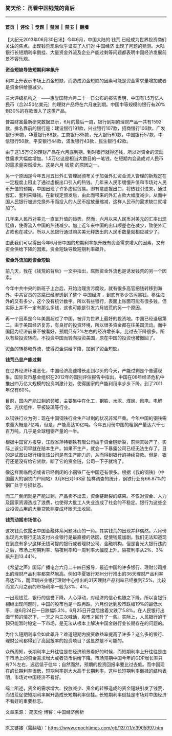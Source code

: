 ### 简天伦： 再看中国钱荒的背后

---

#### [首页](../../../..?n3905997) &nbsp;|&nbsp; [评论](../../../../../epoch-comment?n3905997) &nbsp;|&nbsp; [专题](../../../../../epoch-special?n3905997) &nbsp;|&nbsp; [禁闻](../../../../../epoch-news?n3905997) &nbsp;|&nbsp; [禁书](../../../../../books?n3905997) &nbsp;|&nbsp; [翻墙](https://github.com/gfw-breaker/nogfw/blob/master/README.md?n3905997)


<div class="post_content" id="artbody" itemprop="articleBody">
 <!-- article content begin -->
 <p>
  【大纪元2013年06月30日讯】今年6月，中国大陆的
  <ok href="https://www.epochtimes.com/gb/tag/%E9%92%B1%E8%8D%92.html">
   钱荒
  </ok>
  已经成为世界投资商们关注的焦点。出现钱荒现象似乎证实了人们对
  <ok href="https://www.epochtimes.com/gb/tag/%E4%B8%AD%E5%9B%BD%E7%BB%8F%E6%B5%8E.html">
   中国经济
  </ok>
  出现了问题的猜测。大陆银行长短期利率倒挂、大量资金外流及企业产能过剩等问题都表明中国经济发展前景不容乐观。
 </p>
 <p>
  <b>
   资金短缺导致短期利率飙升
  </b>
 </p>
 <p>
  利率上升表示市场上资金短缺，而造成资金短缺的因素可能是资金需求量增加或者是资金供给量减少。
 </p>
 <p>
  三大评级机构之一——惠誉国际六月二十一日公布的报告表明，中国有1.5万亿人民币（合2450亿美元）的理财产品将在六月底到期。中国中等规模的银行有20%到30%的存款置入了这类产品。
 </p>
 <p>
  普益财富最新研究数据显示，6月的最后一周，银行到期的理财产品一共有1592款，排名靠前的银行是：建设银行191款，兴业银行107款，招商银行106款，广发银行96款，华夏银行88款，工商银行85款，光大银行60款，中国银行57款，中信银行50款，平安银行44款，浦发银行43款，民生银行42款。
 </p>
 <p>
  由于这1.5万亿的理财产品在六月底到期，到时银行就得还钱，所以对资金的流动性需求大幅度增加。1.5万亿这是相当大数目的一笔钱，在短期内会造成对人民币的需求量突然增大。这是六月
  <ok href="https://www.epochtimes.com/gb/tag/%E9%92%B1%E8%8D%92.html">
   钱荒
  </ok>
  的原因之一。
 </p>
 <p>
  另一个原因是今年五月五日外汇管理局颁布关于加强外汇资金流入管理的新规定在一定程度上阻止了通过虚报出口引入的热钱。几年来人民币缓慢升值和市场对人民币升值的预期，中国出现了许多虚假贸易。即有意虚报出口，将热钱引进来，通过套汇、套利来赚钱。在新规定颁发后，由此而带来的外汇占款大幅度减少。从而中国人民银行被迫兑换外币而投入的人民币投放量缩减，这样人民币的需求缺口就增加了。
 </p>
 <p>
  几年来人民币对美元一直呈升值的趋势。然而，六月以来人民币对美元的汇率出现贬值，使得流入中国的热钱减少。加上近年来中国的出口顺差也在减少，致使外汇占款也在减少。所以人民银行通过购买美元释放出的人民币数量就相应减少了。
 </p>
 <p>
  由此我们可以得出今年6月份中国的短期利率飙升既有资金需求增大的因素，又有资金供给下降的因素。资金短缺导致短期利率飙升。
 </p>
 <p>
  <b>
   资金外流加剧资金短缺
  </b>
 </p>
 <p>
  前几天，我在《钱荒的背后》一文中指出，腐败资金外流也是诱发钱荒的另一个因素。
 </p>
 <p>
  今年中共中央的新班子上台后，开始治理贪污腐败，就有很多高官把钱转移到海外。中共官员的贪腐已经渗透到了整个
  <ok href="https://www.epochtimes.com/gb/tag/%E4%B8%AD%E5%9B%BD%E7%BB%8F%E6%B5%8E.html">
   中国经济
  </ok>
  ，到底有多少贪污黑钱，移往海外的又有多少，这个没有统计数字。所以有些银行，表面上账面可能有很多钱，但实际上并不一定有那么多钱，这也可能是引发六月钱荒的另一个原因。
 </p>
 <p>
  再一个因素是今年美国超过了中国，被评为世界上最好的投资地。中国已经退居第二。由于美国经济复苏，有良好的投资环境，所以很多资金都在往美国流动。而中国因为经济前景不被看好，预期只有7%左右的经济增长率，比过去下降很多。所以有些投资转向，不投资中国而转向投资美国，原在中国的投资也被撤回了。
 </p>
 <p>
  资金的转移和外流，使得资金供给下降，加剧了资金短缺。
 </p>
 <p>
  <b>
   钱荒凸显产能过剩
  </b>
 </p>
 <p>
  在世界经济环境恶化，中国经济高速增长走到尽头的今天，产能过剩是个普遍现象。国际货币基金组织在2012年的国别评估报告中指出，中国在08年经济危机中推出四万亿大规模的投资刺激计划，使得国家的产能利用率步步下降，到了2011年仅有60%。
 </p>
 <p>
  目前，国内产能过剩的领域，主要集中在化工，钢铁、水泥、煤炭、风电、电解铝、光伏组件、平板玻璃等行业。
 </p>
 <p>
  以钢铁行业为例：现在中国钢铁行业生产过剩的状况非常严重。今年中国的钢铁需求量大概是7亿吨，但是，产能高达10亿吨。今年五月份中国的粗钢产量达六千七百万吨，几乎是全球粗钢产量的一半。
 </p>
 <p>
  根据中国官方报导，江西省萍特钢铁有限公司由于资金链断裂，前两天破产了。实际上该公司早就在赔本生产。如果不生产，就会一下暴露公司已经无法生存了。目的是试图让银行相信该公司是有生产能力的，从而得到银行的持续贷款。但是，银行还是没有给它贷款，断了它的资金链，公司一下子就垮了。
 </p>
 <p>
  像这样面临倒闭或者已经倒闭的小钢铁厂在中国还有很多。根据《我的钢铁》（中国最大的钢铁门户网站）3月8日对163家 抽样调查的统计，钢铁行业有66.87%的钢厂处于亏损状态。
 </p>
 <p>
  而工厂倒闭就是产能过剩，产品卖不出去，资金链断裂的结果。不仅对资金、人力及国家资源造成了浪费，也使得大批工人失业造成了社会的不稳定。银行为这些企业投资占用的大量贷款则变成坏账无法收回。
 </p>
 <p>
  <b>
   钱荒动摇市场信心
  </b>
 </p>
 <p>
  这次钱荒仅露出中国金融体系问题冰山的一角。其实钱荒的出现并非偶然。六月份出现光大银行无法支付兴业银行是最直接的诱因，促使钱荒加剧。我们无法知道现在到底有多少这样无钱可提的银行或者理财公司、金融机构。但是自光大银行违约之后，市场上短期利率、隔夜利率和一周利率大幅度上升。隔夜利率从2%、3%飙升到13.44%。
 </p>
 <p>
  《希望之声》国际广播电台六月二十四日报导，最近中国的许多银行、理财公司推出的理财产品利率都突然飙高。例如华夏银行郑州分行推出的36天理财产品利率高达7%，而深圳兴业银行理财中心推出的31天理财产品利率已经推到7.5%。比较而言六月之前的市场利率一般为3%、4%。
 </p>
 <p>
  一出现钱荒，银行的信誉下降。人心浮动，对经济的信心也随之下降。所以当银行相继出现问题时，中国的股市也是一跌再跌。六月份达到股市跌幅19%的最低水平，继6月24日一日跌幅5.3%，6月25日开盘后接着又跌了5.8%。在人民银行出面干预的情况下，一天之内三次喊话，股市才回升了一些。实际上，人民银行的干预只能暂时稳定一下市场，是无法从根本上解决中国金融行业长期存在的问题的。
 </p>
 <p>
  为什么短期利率会如此飙升？难道短期内投资收益率提高了许多？这么多的银行、理财公司都得到了高回报率的投资项目？这显然是不可能的。
 </p>
 <p>
  众所周知，长期利率上升往往是在经济前景看好的时候，而短期利率上升往往是由于市场上的资金需求增大或者货币供给下降。市场预期中国今年的GDP增长率只有7%左右，远远低于往年；自然而然，预期的投资回报率要比过去低。而中国现在的长期利率很低，短期利率则大大高于长期利率。这种长短期利率倒挂的结构表明，市场对中国经济不看好。
 </p>
 <p>
  综上所述，资金的需求增大、投放减少、资金的转移造成的资金短缺引发了钱荒，而钱荒促使短期利率飙升造成长短期利率倒挂。长短期利率倒挂是市场对中国经济不看好的重要标志。
 </p>
 <p>
  文章来源：
  <ok href="https://www.epochtimes.com/gb/tag/%E7%AE%80%E5%A4%A9%E4%BC%A6.html">
   简天伦
  </ok>
  博客：中国经济解析
 </p>
 <!-- article content end -->
 <div id="below_article_ad">
 </div>
</div>


---

原文链接（需翻墙）：https://www.epochtimes.com/gb/13/7/1/n3905997.htm